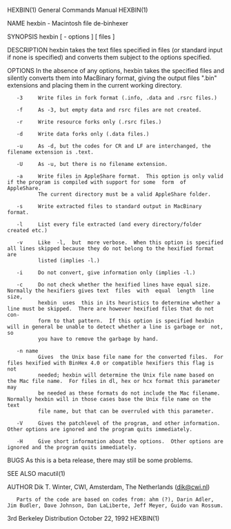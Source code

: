 HEXBIN(1)                                                     General Commands Manual                                                    HEXBIN(1)

NAME
       hexbin - Macintosh file de-binhexer

SYNOPSIS
       hexbin [ - options ] [ files ]

DESCRIPTION
       hexbin takes the text files specified in files (or standard input if none is specified) and converts them subject to the options specified.

OPTIONS
       In  the  absence of any options, hexbin takes the specified files and silently converts them into MacBinary format, giving the output files
       ".bin" extensions and placing them in the current working directory.

       -3     Write files in fork format (.info, .data and .rsrc files.)

       -f     As -3, but empty data and rsrc files are not created.

       -r     Write resource forks only (.rsrc files.)

       -d     Write data forks only (.data files.)

       -u     As -d, but the codes for CR and LF are interchanged, the filename extension is .text.

       -U     As -u, but there is no filename extension.

       -a     Write files in AppleShare format.  This option is only valid if the program is compiled with support for some  form  of  AppleShare.
              The current directory must be a valid AppleShare folder.

       -s     Write extracted files to standard output in MacBinary format.

       -l     List every file extracted (and every directory/folder created etc.)

       -v     Like  -l,  but  more verbose.  When this option is specified all lines skipped because they do not belong to the hexified format are
              listed (implies -l.)

       -i     Do not convert, give information only (implies -l.)

       -c     Do not check whether the hexified lines have equal size.  Normally the hexifiers gives text  files  with  equal  length  line  size,
              hexbin  uses  this in its heuristics to determine whether a line must be skipped.  There are however hexified files that do not con‐
              form to that pattern.  If this option is specified hexbin will in general be unable to detect whether a line is garbage or  not,  so
              you have to remove the garbage by hand.

       -n name
              Gives  the Unix base file name for the converted files.  For files hexified with BinHex 4.0 or compatible hexifiers this flag is not
              needed; hexbin will determine the Unix file name based on the Mac file name.  For files in dl, hex or hcx format this parameter  may
              be needed as these formats do not include the Mac filename.  Normally hexbin will in those cases base the Unix file name on the text
              file name, but that can be overruled with this parameter.

       -V     Gives the patchlevel of the program, and other information.  Other options are ignored and the program quits immediately.

       -H     Give short information about the options.  Other options are ignored and the program quits immediately.

BUGS
       As this is a beta release, there may still be some problems.

SEE ALSO
       macutil(1)

AUTHOR
       Dik T. Winter, CWI, Amsterdam, The Netherlands (dik@cwi.nl)

       Parts of the code are based on codes from: ahm (?), Darin Adler, Jim Budler, Dave Johnson, Dan LaLiberte, Jeff Meyer, Guido van Rossum.

3rd Berkeley Distribution                                        October 22, 1992                                                        HEXBIN(1)
